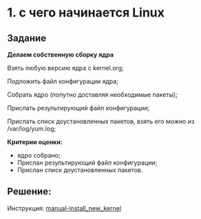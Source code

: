 # 1. с чего начинается Linux
## Задание

**Делаем собственную сборку ядра**

Взять любую версию ядра с kernel.org;

Подложить файл конфигурации ядра;

Собрать ядро (попутно доставляя необходимые пакеты);

Прислать результирующий файл конфигурации;

Прислать списк доустановленных пакетов, взять его можно из /var/log/yum.log;

**Критерии оценки:**

- ядро собрано;
- Прислан результирующий файл конфигурации;
- Прислан списк доустановленных пакетов.

## Решение:

Инструкция: [manual-install_new_kernel](manual-install_new_kernel)

